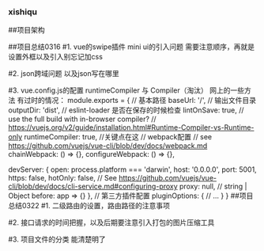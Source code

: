 ### xishiqu

##项目架构

##项目总结0316
#1. vue的swipe插件 mini ui的引入问题 
需要注意顺序，再就是设置外框以及引入别忘记加css 

#2. json跨域问题 以及json写在哪里

#3. vue.config.js的配置
runtimeCompiler 与  Compiler（淘汰） 
网上的一些方法 有过时的情况：
module.exports = {
  // 基本路径
  baseUrl: '/',
  // 输出文件目录
  outputDir: 'dist',
  // eslint-loader 是否在保存的时候检查
  lintOnSave: true,
  // use the full build with in-browser compiler?
  // https://vuejs.org/v2/guide/installation.html#Runtime-Compiler-vs-Runtime-only
  runtimeCompiler: true, //关键点在这 
  // webpack配置
  // see https://github.com/vuejs/vue-cli/blob/dev/docs/webpack.md
  chainWebpack: () => {},
  configureWebpack: () => {},

  devServer: {
    open: process.platform === 'darwin',
    host: '0.0.0.0',
    port: 5001,
    https: false,
    hotOnly: false,
    // See https://github.com/vuejs/vue-cli/blob/dev/docs/cli-service.md#configuring-proxy
    proxy: null, // string | Object
    before: app => {}
  },
  // 第三方插件配置
  pluginOptions: {
    // ...
  }
}
##项目总结0322
#1. 二级路由的设置，路由路径的注意事项

#2. 接口请求的时间把握，以及后期要注意引入打包的图片压缩工具

#3. 项目文件的分类 能清楚明了